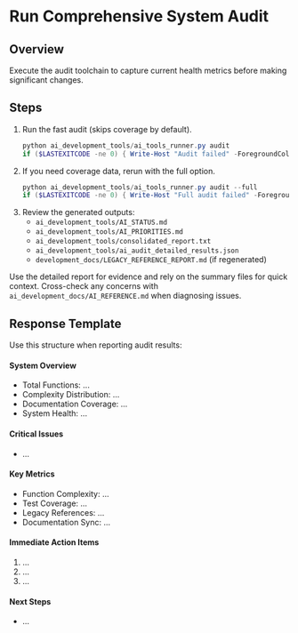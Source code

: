 # Run Comprehensive System Audit

## Overview
Execute the audit toolchain to capture current health metrics before making significant changes.

## Steps
1. Run the fast audit (skips coverage by default).
   ```powershell
   python ai_development_tools/ai_tools_runner.py audit
   if ($LASTEXITCODE -ne 0) { Write-Host "Audit failed" -ForegroundColor Red }
   ```
2. If you need coverage data, rerun with the full option.
   ```powershell
   python ai_development_tools/ai_tools_runner.py audit --full
   if ($LASTEXITCODE -ne 0) { Write-Host "Full audit failed" -ForegroundColor Red }
   ```
3. Review the generated outputs:
   - `ai_development_tools/AI_STATUS.md`
   - `ai_development_tools/AI_PRIORITIES.md`
   - `ai_development_tools/consolidated_report.txt`
   - `ai_development_tools/ai_audit_detailed_results.json`
   - `development_docs/LEGACY_REFERENCE_REPORT.md` (if regenerated)

Use the detailed report for evidence and rely on the summary files for quick context. Cross-check any concerns with `ai_development_docs/AI_REFERENCE.md` when diagnosing issues.

## Response Template
Use this structure when reporting audit results:

#### System Overview
- Total Functions: ...
- Complexity Distribution: ...
- Documentation Coverage: ...
- System Health: ...

#### Critical Issues
- ...

#### Key Metrics
- Function Complexity: ...
- Test Coverage: ...
- Legacy References: ...
- Documentation Sync: ...

#### Immediate Action Items
1. ...
2. ...
3. ...

#### Next Steps
- ...
